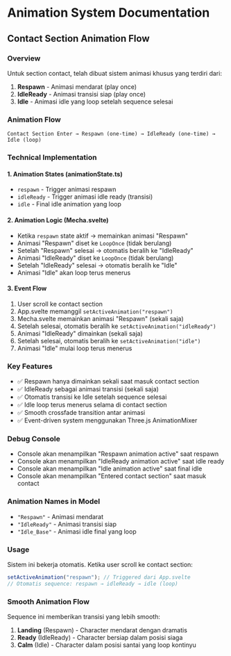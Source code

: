 # Animation System Documentation

## Contact Section Animation Flow

### Overview
Untuk section contact, telah dibuat sistem animasi khusus yang terdiri dari:
1. **Respawn** - Animasi mendarat (play once)
2. **IdleReady** - Animasi transisi siap (play once)
3. **Idle** - Animasi idle yang loop setelah sequence selesai

### Animation Flow
```
Contact Section Enter → Respawn (one-time) → IdleReady (one-time) → Idle (loop)
```

### Technical Implementation

#### 1. Animation States (animationState.ts)
- `respawn` - Trigger animasi respawn
- `idleReady` - Trigger animasi idle ready (transisi)
- `idle` - Final idle animation yang loop

#### 2. Animation Logic (Mecha.svelte)
- Ketika `respawn` state aktif → memainkan animasi "Respawn"
- Animasi "Respawn" diset ke `LoopOnce` (tidak berulang)
- Setelah "Respawn" selesai → otomatis beralih ke "IdleReady"
- Animasi "IdleReady" diset ke `LoopOnce` (tidak berulang)
- Setelah "IdleReady" selesai → otomatis beralih ke "Idle"
- Animasi "Idle" akan loop terus menerus

#### 3. Event Flow
1. User scroll ke contact section
2. App.svelte memanggil `setActiveAnimation("respawn")`
3. Mecha.svelte memainkan animasi "Respawn" (sekali saja)
4. Setelah selesai, otomatis beralih ke `setActiveAnimation("idleReady")`
5. Animasi "IdleReady" dimainkan (sekali saja)
6. Setelah selesai, otomatis beralih ke `setActiveAnimation("idle")`
7. Animasi "Idle" mulai loop terus menerus

### Key Features
- ✅ Respawn hanya dimainkan sekali saat masuk contact section
- ✅ IdleReady sebagai animasi transisi (sekali saja)
- ✅ Otomatis transisi ke Idle setelah sequence selesai
- ✅ Idle loop terus menerus selama di contact section
- ✅ Smooth crossfade transition antar animasi
- ✅ Event-driven system menggunakan Three.js AnimationMixer

### Debug Console
- Console akan menampilkan "Respawn animation active" saat respawn
- Console akan menampilkan "IdleReady animation active" saat idle ready
- Console akan menampilkan "Idle animation active" saat final idle
- Console akan menampilkan "Entered contact section" saat masuk contact

### Animation Names in Model
- `"Respawn"` - Animasi mendarat
- `"IdleReady"` - Animasi transisi siap
- `"Idle_Base"` - Animasi idle final yang loop

### Usage
Sistem ini bekerja otomatis. Ketika user scroll ke contact section:
```typescript
setActiveAnimation("respawn"); // Triggered dari App.svelte
// Otomatis sequence: respawn → idleReady → idle (loop)
```

### Smooth Animation Flow
Sequence ini memberikan transisi yang lebih smooth:
1. **Landing** (Respawn) - Character mendarat dengan dramatis
2. **Ready** (IdleReady) - Character bersiap dalam posisi siaga
3. **Calm** (Idle) - Character dalam posisi santai yang loop kontinyu
